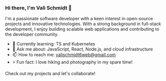 ### Hi there, I'm Vali Schmidt 👋

I'm a passionate software developer with a keen interest in open-source projects and innovative technologies. With a strong background in full-stack development, I enjoy building scalable web applications and contributing to the developer community.

- 🌱 Currently learning: TS and Kubernetes
- 💬 Ask me about: JavaScript, React, Node.js, and cloud infrastructure
- 📫 How to reach me: [valischmidt6web@gmail.com](mailto:valischmidt6web@gmail.com)
- ⚡ Fun fact: I love hiking and photography in my spare time!

Check out my projects and let's collaborate!

<!---
ValiSchmidt-Space/ValiSchmidt-Space is a ✨ special ✨ repository because its `README.md` (this file) appears on your GitHub profile.
You can click the Preview link to take a look at your changes.
--->
